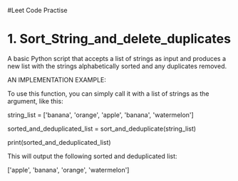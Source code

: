 #Leet Code Practise

# 1. Sort_String_and_delete_duplicates

A basic Python script that accepts a list of strings as input and produces a new list with the strings alphabetically sorted and any duplicates removed.

AN IMPLEMENTATION EXAMPLE:

To use this function, you can simply call it with a list of strings as the argument, like this:

string_list = ['banana', 'orange', 'apple', 'banana', 'watermelon']

sorted_and_deduplicated_list = sort_and_deduplicate(string_list)

print(sorted_and_deduplicated_list)

This will output the following sorted and deduplicated list:

['apple', 'banana', 'orange', 'watermelon']

